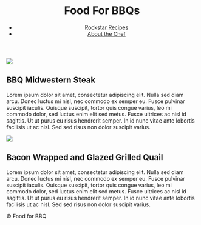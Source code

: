 <!DOCTYPE html>
<html>
    <head>
        <title>Food For BBQs</title>
        <link type="text/css" rel="stylesheet" href="stylesheet.css">
    </head>
    <body>
        <header>
            <h1 class="sm-black-outline">Food For BBQs</h1>
            <nav>
                <ul>
                    <li>
                        <a href="https://qt1980.github.io/rockstar-recipes/">Rockstar Recipes</a>
                    </li>
                    <li>
                        <a href="jinman36.github.io/reading-notes/">About the Chef</a>
                    </li>
                </ul>
            </nav>             
        </header>
        <Main>
            <section>
                <img src="https://i2.wp.com/grillinfools.com/app/uploads/2014/05/Pork-Steaks-1601.png?resize=700%2C465&ssl=1">
                <h2>BBQ Midwestern Steak</h2>
                <p>Lorem ipsum dolor sit amet, consectetur adipiscing elit. Nulla sed diam arcu. Donec luctus mi nisl, nec commodo ex semper eu. Fusce pulvinar suscipit iaculis. Quisque suscipit, tortor quis congue varius, leo mi commodo dolor, sed luctus enim elit sed metus. Fusce ultrices ac nisl id sagittis. Ut ut purus eu risus hendrerit semper. In id nunc vitae ante lobortis facilisis ut ac nisl. Sed sed risus non dolor suscipit varius.
                </p>
            </section>
            <section>
                <img src="https://i2.wp.com/grillinfools.com/app/uploads/2015/04/Bacon-Wrapped-Grilled-Quail-6.png?w=600&ssl=1">
                <h2>Bacon Wrapped and Glazed Grilled Quail</h2>
                <p>Lorem ipsum dolor sit amet, consectetur adipiscing elit. Nulla sed diam arcu. Donec luctus mi nisl, nec commodo ex semper eu. Fusce pulvinar suscipit iaculis. Quisque suscipit, tortor quis congue varius, leo mi commodo dolor, sed luctus enim elit sed metus. Fusce ultrices ac nisl id sagittis. Ut ut purus eu risus hendrerit semper. In id nunc vitae ante lobortis facilisis ut ac nisl. Sed sed risus non dolor suscipit varius.
                </p>
                        </section>
         </Main>   
         <footer>         
             &copy; Food for BBQ
        </footer>
    </body>
</html>
